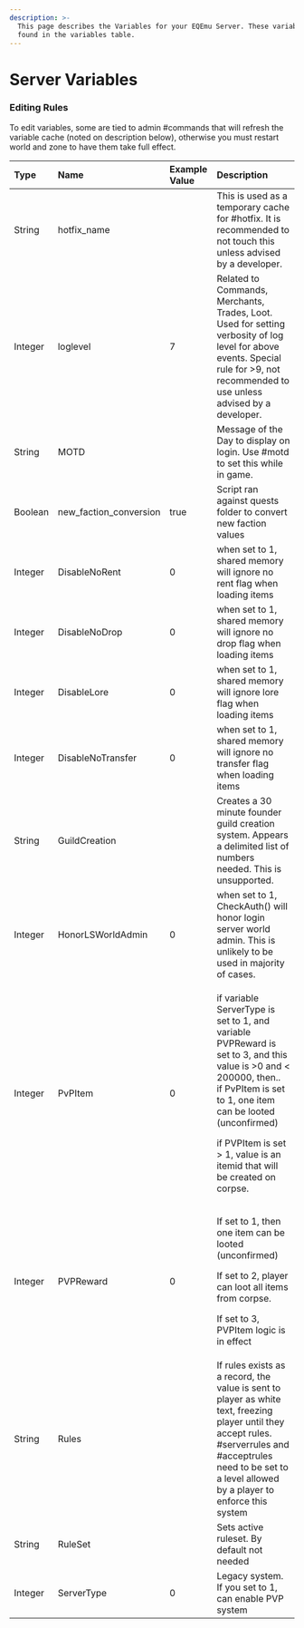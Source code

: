 ```yaml
---
description: >-
  This page describes the Variables for your EQEmu Server. These variables are
  found in the variables table.
---
```


# Server Variables

### Editing Rules

To edit variables, some are tied to admin #commands that will refresh the variable cache (noted on description below), otherwise you must restart world and zone to have them take full effect.

<table>
  <thead>
    <tr>
      <th style="text-align:left">Type</th>
      <th style="text-align:left">Name</th>
      <th style="text-align:left">Example Value</th>
      <th style="text-align:left">Description</th>
    </tr>
  </thead>
  <tbody>
    <tr>
      <td style="text-align:left">String</td>
      <td style="text-align:left">hotfix_name</td>
      <td style="text-align:left"></td>
      <td style="text-align:left">This is used as a temporary cache for #hotfix. It is recommended to not
        touch this unless advised by a developer.</td>
    </tr>
    <tr>
      <td style="text-align:left">Integer</td>
      <td style="text-align:left">loglevel</td>
      <td style="text-align:left">7</td>
      <td style="text-align:left">Related to Commands, Merchants, Trades, Loot. Used for setting verbosity
        of log level for above events. Special rule for &gt;9, not recommended
        to use unless advised by a developer.</td>
    </tr>
    <tr>
      <td style="text-align:left">String</td>
      <td style="text-align:left">MOTD</td>
      <td style="text-align:left"></td>
      <td style="text-align:left">Message of the Day to display on login. Use #motd to set this while in
        game.</td>
    </tr>
    <tr>
      <td style="text-align:left">Boolean</td>
      <td style="text-align:left">new_faction_conversion</td>
      <td style="text-align:left">true</td>
      <td style="text-align:left">Script ran against quests folder to convert new faction values</td>
    </tr>
    <tr>
      <td style="text-align:left">Integer</td>
      <td style="text-align:left">DisableNoRent</td>
      <td style="text-align:left">0</td>
      <td style="text-align:left">when set to 1, shared memory will ignore no rent flag when loading items</td>
    </tr>
    <tr>
      <td style="text-align:left">Integer</td>
      <td style="text-align:left">DisableNoDrop</td>
      <td style="text-align:left">0</td>
      <td style="text-align:left">when set to 1, shared memory will ignore no drop flag when loading items</td>
    </tr>
    <tr>
      <td style="text-align:left">Integer</td>
      <td style="text-align:left">DisableLore</td>
      <td style="text-align:left">0</td>
      <td style="text-align:left">when set to 1, shared memory will ignore lore flag when loading items</td>
    </tr>
    <tr>
      <td style="text-align:left">Integer</td>
      <td style="text-align:left">DisableNoTransfer</td>
      <td style="text-align:left">0</td>
      <td style="text-align:left">when set to 1, shared memory will ignore no transfer flag when loading
        items</td>
    </tr>
    <tr>
      <td style="text-align:left">String</td>
      <td style="text-align:left">GuildCreation</td>
      <td style="text-align:left"></td>
      <td style="text-align:left">Creates a 30 minute founder guild creation system. Appears a delimited
        list of numbers needed. This is unsupported.</td>
    </tr>
    <tr>
      <td style="text-align:left">Integer</td>
      <td style="text-align:left">HonorLSWorldAdmin</td>
      <td style="text-align:left">0</td>
      <td style="text-align:left">when set to 1, CheckAuth() will honor login server world admin. This is
        unlikely to be used in majority of cases.</td>
    </tr>
    <tr>
      <td style="text-align:left">Integer</td>
      <td style="text-align:left">PvPItem</td>
      <td style="text-align:left">0</td>
      <td style="text-align:left">
        <p>if variable ServerType is set to 1, and variable PVPReward is set to 3,
          and this value is &gt;0 and &lt; 200000, then..
          <br />if PvPItem is set to 1, one item can be looted (unconfirmed)</p>
        <p>if PVPItem is set &gt; 1, value is an itemid that will be created on corpse.</p>
      </td>
    </tr>
    <tr>
      <td style="text-align:left">Integer</td>
      <td style="text-align:left">PVPReward</td>
      <td style="text-align:left">0</td>
      <td style="text-align:left">
        <p>If set to 1, then one item can be looted (unconfirmed)</p>
        <p>If set to 2, player can loot all items from corpse.</p>
        <p>If set to 3, PVPItem logic is in effect</p>
      </td>
    </tr>
    <tr>
      <td style="text-align:left">String</td>
      <td style="text-align:left">Rules</td>
      <td style="text-align:left"></td>
      <td style="text-align:left">If rules exists as a record, the value is sent to player as white text,
        freezing player until they accept rules. #serverrules and #acceptrules
        need to be set to a level allowed by a player to enforce this system</td>
    </tr>
    <tr>
      <td style="text-align:left">String</td>
      <td style="text-align:left">RuleSet</td>
      <td style="text-align:left"></td>
      <td style="text-align:left">Sets active ruleset. By default not needed</td>
    </tr>
    <tr>
      <td style="text-align:left">Integer</td>
      <td style="text-align:left">ServerType</td>
      <td style="text-align:left">0</td>
      <td style="text-align:left">Legacy system. If you set to 1, can enable PVP system</td>
    </tr>
  </tbody>
</table>


